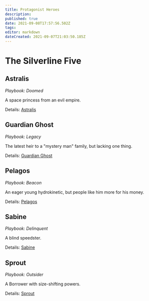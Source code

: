 ```yaml
---
title: Protagonist Heroes
description: 
published: true
date: 2021-09-08T17:57:56.502Z
tags: 
editor: markdown
dateCreated: 2021-09-07T21:03:50.185Z
---
```


# The Silverline Five
## Astralis
_Playbook: Doomed_

A space princess from an evil empire.

Details: [Astralis](astralis)

## Guardian Ghost
_Playbook: Legacy_

The latest heir to a "mystery man" family, but lacking one thing.

Details: [Guardian Ghost](guardian-ghost)

## Pelagos
_Playbook: Beacon_

An eager young hydrokinetic, but people like him more for his money.

Details: [Pelagos](pelagos)

## Sabine
_Playbook: Delinquent_

A blind speedster.

Details: [Sabine](sabine)

## Sprout
_Playbook: Outsider_

A Borrower with size-shifting powers.

Details: [Sprout](sprout)